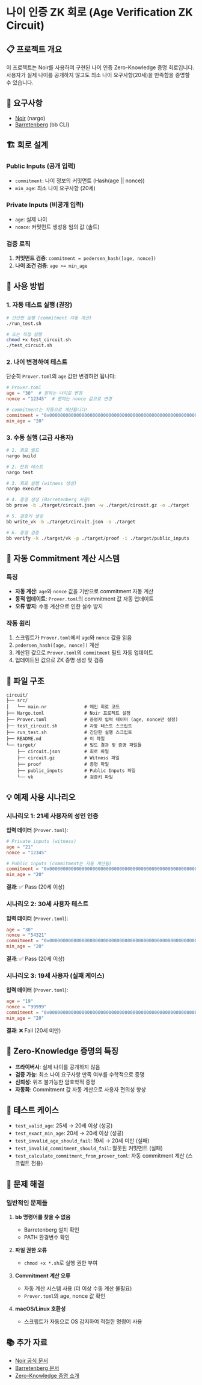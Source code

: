 # 나이 인증 ZK 회로 (Age Verification ZK Circuit)

## 📋 프로젝트 개요

이 프로젝트는 Noir를 사용하여 구현된 나이 인증 Zero-Knowledge 증명 회로입니다. 사용자가 실제 나이를 공개하지 않고도 최소 나이 요구사항(20세)을 만족함을 증명할 수 있습니다.

## 🔧 요구사항

-   [Noir](https://noir-lang.org/) (nargo)
-   [Barretenberg](https://github.com/AztecProtocol/barretenberg) (bb CLI)

## 🏗️ 회로 설계

### Public Inputs (공개 입력)

-   `commitment`: 나이 정보의 커밋먼트 (Hash(age || nonce))
-   `min_age`: 최소 나이 요구사항 (20세)

### Private Inputs (비공개 입력)

-   `age`: 실제 나이
-   `nonce`: 커밋먼트 생성용 임의 값 (솔트)

### 검증 로직

1. **커밋먼트 검증**: `commitment = pedersen_hash([age, nonce])`
2. **나이 조건 검증**: `age >= min_age`

## 🚀 사용 방법

### 1. 자동 테스트 실행 (권장)

```bash
# 간단한 실행 (commitment 자동 계산)
./run_test.sh

# 또는 직접 실행
chmod +x test_circuit.sh
./test_circuit.sh
```

### 2. 나이 변경하여 테스트

단순히 `Prover.toml`의 `age` 값만 변경하면 됩니다:

```toml
# Prover.toml
age = "30"  # 원하는 나이로 변경
nonce = "12345"  # 원하는 nonce 값으로 변경

# commitment는 자동으로 계산됩니다!
commitment = "0x0000000000000000000000000000000000000000000000000000000000000000"
min_age = "20"
```

### 3. 수동 실행 (고급 사용자)

```bash
# 1. 회로 빌드
nargo build

# 2. 단위 테스트
nargo test

# 3. 회로 실행 (witness 생성)
nargo execute

# 4. 증명 생성 (Barretenberg 사용)
bb prove -b ./target/circuit.json -w ./target/circuit.gz -o ./target

# 5. 검증키 생성
bb write_vk -b ./target/circuit.json -o ./target

# 6. 증명 검증
bb verify -k ./target/vk -p ./target/proof -i ./target/public_inputs
```

## 🔄 자동 Commitment 계산 시스템

### 특징

-   **자동 계산**: `age`와 `nonce` 값을 기반으로 commitment 자동 계산
-   **동적 업데이트**: `Prover.toml`의 commitment 값 자동 업데이트
-   **오류 방지**: 수동 계산으로 인한 실수 방지

### 작동 원리

1. 스크립트가 `Prover.toml`에서 `age`와 `nonce` 값을 읽음
2. `pedersen_hash([age, nonce])` 계산
3. 계산된 값으로 `Prover.toml`의 `commitment` 필드 자동 업데이트
4. 업데이트된 값으로 ZK 증명 생성 및 검증

## 📁 파일 구조

```
circuit/
├── src/
│   └── main.nr              # 메인 회로 코드
├── Nargo.toml               # Noir 프로젝트 설정
├── Prover.toml              # 증명자 입력 데이터 (age, nonce만 설정)
├── test_circuit.sh          # 자동 테스트 스크립트
├── run_test.sh              # 간단한 실행 스크립트
├── README.md                # 이 파일
└── target/                  # 빌드 결과 및 증명 파일들
    ├── circuit.json         # 회로 파일
    ├── circuit.gz           # Witness 파일
    ├── proof                # 증명 파일
    ├── public_inputs        # Public Inputs 파일
    └── vk                   # 검증키 파일
```

## 💡 예제 사용 시나리오

### 시나리오 1: 21세 사용자의 성인 인증

**입력 데이터** (`Prover.toml`):

```toml
# Private inputs (witness)
age = "21"
nonce = "12345"

# Public inputs (commitment는 자동 계산됨)
commitment = "0x0000000000000000000000000000000000000000000000000000000000000000"
min_age = "20"
```

**결과**: ✅ Pass (20세 이상)

### 시나리오 2: 30세 사용자 테스트

**입력 데이터** (`Prover.toml`):

```toml
age = "30"
nonce = "54321"
commitment = "0x0000000000000000000000000000000000000000000000000000000000000000"
min_age = "20"
```

**결과**: ✅ Pass (20세 이상)

### 시나리오 3: 19세 사용자 (실패 케이스)

**입력 데이터** (`Prover.toml`):

```toml
age = "19"
nonce = "99999"
commitment = "0x0000000000000000000000000000000000000000000000000000000000000000"
min_age = "20"
```

**결과**: ❌ Fail (20세 미만)

## 🔐 Zero-Knowledge 증명의 특징

-   **프라이버시**: 실제 나이를 공개하지 않음
-   **검증 가능**: 최소 나이 요구사항 만족 여부를 수학적으로 증명
-   **신뢰성**: 위조 불가능한 암호학적 증명
-   **자동화**: Commitment 값 자동 계산으로 사용자 편의성 향상

## 🧪 테스트 케이스

-   `test_valid_age`: 25세 → 20세 이상 (성공)
-   `test_exact_min_age`: 20세 → 20세 이상 (성공)
-   `test_invalid_age_should_fail`: 19세 → 20세 미만 (실패)
-   `test_invalid_commitment_should_fail`: 잘못된 커밋먼트 (실패)
-   `test_calculate_commitment_from_prover_toml`: 자동 commitment 계산 (스크립트 전용)

## 🔧 문제 해결

### 일반적인 문제들

1. **bb 명령어를 찾을 수 없음**

    - Barretenberg 설치 확인
    - PATH 환경변수 확인

2. **파일 권한 오류**

    - `chmod +x *.sh`로 실행 권한 부여

3. **Commitment 계산 오류**

    - 자동 계산 시스템 사용 (더 이상 수동 계산 불필요)
    - `Prover.toml`의 age, nonce 값 확인

4. **macOS/Linux 호환성**
    - 스크립트가 자동으로 OS 감지하여 적절한 명령어 사용

## 📚 추가 자료

-   [Noir 공식 문서](https://noir-lang.org/docs)
-   [Barretenberg 문서](https://github.com/AztecProtocol/barretenberg)
-   [Zero-Knowledge 증명 소개](https://blog.ethereum.org/2016/12/05/zksnarks-in-a-nutshell)
